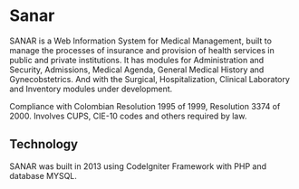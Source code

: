 # Sanar

SANAR is a Web Information System for Medical Management, built to manage the processes of insurance and provision of health services in public and private institutions.  It has modules for Administration and Security, Admissions, Medical Agenda, General Medical History and Gynecobstetrics. And with the Surgical, Hospitalization, Clinical Laboratory and Inventory modules under development.

Compliance with Colombian Resolution 1995 of 1999, Resolution 3374 of 2000. Involves CUPS, CIE-10 codes and others required by law.

## Technology
SANAR  was built in 2013 using CodeIgniter Framework with PHP and database MYSQL.
